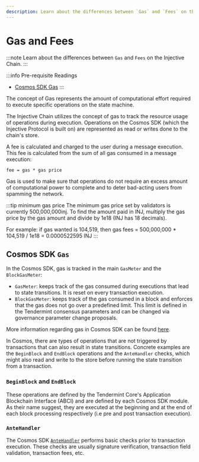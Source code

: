 ```yaml
---
description: Learn about the differences between `Gas` and `Fees` on the Injective Chain.
---
```


# Gas and Fees

:::note Learn about the differences between `Gas` and `Fees` on the Injective Chain. :::

:::info Pre-requisite Readings

* [Cosmos SDK Gas](https://docs.cosmos.network/main/basics/gas-fees.html) :::

The concept of Gas represents the amount of computational effort required to execute specific operations on the state machine.

The Injective Chain utilizes the concept of gas to track the resource usage of operations during execution. Operations on the Cosmos SDK (which the Injective Protocol is built on) are represented as read or writes done to the chain's store.

A fee is calculated and charged to the user during a message execution. This fee is calculated from the sum of all gas consumed in a message execution:

```
fee = gas * gas price
```

Gas is used to make sure that operations do not require an excess amount of computational power to complete and to deter bad-acting users from spamming the network.

:::tip minimum gas price The minimum gas price set by validators is currently 500,000,000inj. To find the amount paid in INJ, multiply the gas price by the gas amount and divide by 1e18 (INJ has 18 decimals).

For example: if gas wanted is 104,519, then gas fees = 500,000,000 \* 104,519 / 1e18 = 0.0000522595 INJ :::

## Cosmos SDK `Gas`

In the Cosmos SDK, gas is tracked in the main `GasMeter` and the `BlockGasMeter`:

* `GasMeter`: keeps track of the gas consumed during executions that lead to state transitions. It is reset on every transaction execution.
* `BlockGasMeter`: keeps track of the gas consumed in a block and enforces that the gas does not go over a predefined limit. This limit is defined in the Tendermint consensus parameters and can be changed via governance parameter change proposals.

More information regarding gas in Cosmos SDK can be found [here](https://docs.cosmos.network/main/basics/gas-fees.html).

In Cosmos, there are types of operations that are not triggered by transactions that can also result in state transitions. Concrete examples are the `BeginBlock` and `EndBlock` operations and the `AnteHandler` checks, which might also read and write to the store before running the state transition from a transaction.

### `BeginBlock` and `EndBlock`

These operations are defined by the Tendermint Core's Application Blockchain Interface (ABCI) and are defined by each Cosmos SDK module. As their name suggest, they are executed at the beginning and at the end of each block processing respectively (i.e pre and post transaction execution).

### `AnteHandler`

The Cosmos SDK [`AnteHandler`](https://docs.cosmos.network/main/basics/gas-fees.html#antehandler) performs basic checks prior to transaction execution. These checks are usually signature verification, transaction field validation, transaction fees, etc.
